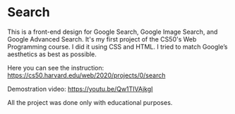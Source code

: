 # Search
This is a front-end design for Google Search, Google Image Search, and Google Advanced Search. 
It's my first project of the CS50's Web Programming course. I did it using CSS and HTML.
I tried to match Google’s aesthetics as best as possible. 

Here you can see the instruction: https://cs50.harvard.edu/web/2020/projects/0/search

Demostration video: https://youtu.be/Qw1TIVAjkgI

All the project was done only with educational purposes. 
